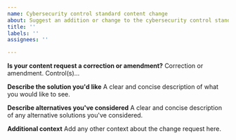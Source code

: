 ```yaml
---
name: Cybersecurity control standard content change
about: Suggest an addition or change to the cybersecurity control standard
title: ''
labels: ''
assignees: ''

---
```


**Is your content request a correction or amendment?**
Correction or amendment.  Control(s)...

**Describe the solution you'd like**
A clear and concise description of what you would like to see.

**Describe alternatives you've considered**
A clear and concise description of any alternative solutions you've considered.

**Additional context**
Add any other context about the change request here.
